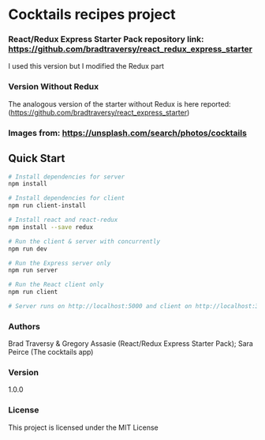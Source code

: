 # Cocktails recipes project

### React/Redux Express Starter Pack repository link: https://github.com/bradtraversy/react_redux_express_starter
I used this version but I modified the Redux part

### Version Without Redux
The analogous version of the starter without Redux is here reported:
(https://github.com/bradtraversy/react_express_starter)


### Images from: https://unsplash.com/search/photos/cocktails

## Quick Start

``` bash
# Install dependencies for server
npm install

# Install dependencies for client
npm run client-install

# Install react and react-redux
npm install --save redux

# Run the client & server with concurrently
npm run dev

# Run the Express server only
npm run server

# Run the React client only
npm run client

# Server runs on http://localhost:5000 and client on http://localhost:3000
```


### Authors
Brad Traversy & Gregory Assasie (React/Redux Express Starter Pack);
Sara Peirce (The cocktails app)

### Version
1.0.0

### License
This project is licensed under the MIT License
